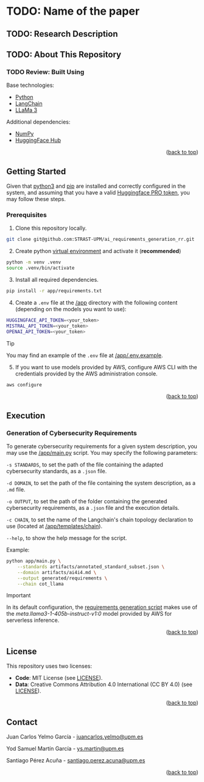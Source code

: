 # TODO: Name of the paper

## TODO: Research Description

## TODO: About This Repository

### TODO Review: Built Using

Base technologies:

* [Python](https://www.python.org/)
* [LangChain](https://www.langchain.com/)
* [LLaMa 3](https://www.llama.com/)

Additional dependencies:

* [NumPy](https://numpy.org/)
* [HuggingFace Hub](https://huggingface.co/)

<p align="right">(<a href="#top">back to top</a>)</p>

## Getting Started

Given that [python3](https://www.python.org/downloads/) and [pip](https://pypi.org/project/pip/) are installed and correctly configured in the system, and assuming that you have a valid [Huggingface PRO token](https://huggingface.co/pricing#pro), you may follow these steps.

### Prerequisites

1. Clone this repository locally.

```bash
git clone git@github.com:STRAST-UPM/ai_requirements_generation_rr.git
```

2. Create python [virtual environment](https://docs.python.org/3/library/venv.html) and activate it (**recommended**)

```bash
python -m venv .venv
source .venv/bin/activate 
```

3. Install all required dependencies.

```bash
pip install -r app/requirements.txt
```

4. Create a `.env` file at the [/app](/app) directory with the following content (depending on the models you want to use):

```bash
HUGGINGFACE_API_TOKEN=<your_token>
MISTRAL_API_TOKEN=<your_token>
OPENAI_API_TOKEN=<your_token>
```

> [!TIP]
> You may find an example of the `.env` file at [/app/.env.example](/app/adapt-standard/.env.example).

5. If you want to use models provided by AWS, configure AWS CLI with the credentials provided by the AWS administration console.

```bash
aws configure
```

<p align="right">(<a href="#top">back to top</a>)</p>

## Execution

### Generation of Cybersecurity Requirements

To generate cybersecurity requirements for a given system description, you may use the [/app/main.py](/app/main.py) script. You may specify the following parameters:

`-s STANDARDS`, to set the path of the file containing the adapted cybersecurity standards, as a `.json` file.

`-d DOMAIN`, to set the path of the file containing the system description, as a `.md` file.

`-o OUTPUT`, to set the path of the folder containing the generated cybersecurity requirements, as a `.json` file and the execution details.

`-c CHAIN`, to set the name of the Langchain's chain topology declaration to use (located at [/app/templates/chain](/app/templates/chain)).

`--help`, to show the help message for the script.

Example:
```bash
python app/main.py \
    --standards artifacts/annotated_standard_subset.json \
    --domain artifacts/ai4i4.md \
    --output generated/requirements \
    --chain cot_llama
```

> [!IMPORTANT]
> In its default configuration, the [requirements generation script](/app/generate-requirements/main.py) makes use of the _meta.llama3-1-405b-instruct-v1:0_ model provided by AWS for serverless inference.

<p align="right">(<a href="#top">back to top</a>)</p>

## License

This repository uses two licenses:

- **Code**: MIT License (see [LICENSE](LICENSE)).
- **Data**: Creative Commons Attribution 4.0 International (CC BY 4.0) (see [LICENSE](LICENSE_DATA.txt)).

<p align="right">(<a href="#top">back to top</a>)</p>

## Contact

Juan Carlos Yelmo García - juancarlos.yelmo@upm.es

Yod Samuel Martín García - ys.martin@upm.es

Santiago Pérez Acuña - santiago.perez.acuna@upm.es

<p align="right">(<a href="#top">back to top</a>)</p>